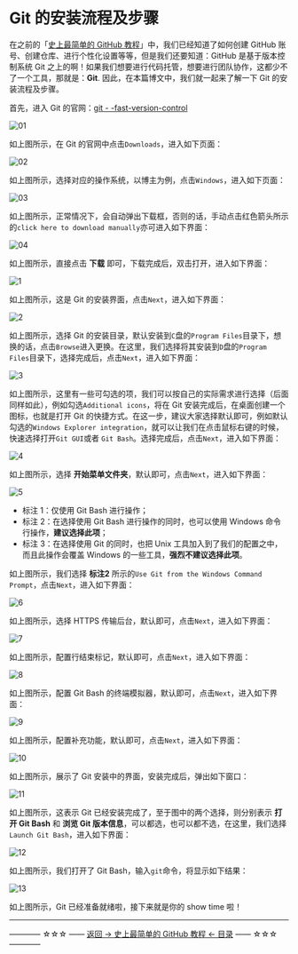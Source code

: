 # Git 的安装流程及步骤

在之前的「[史上最简单的 GitHub 教程](https://github.com/guobinhit/cg-blog/blob/master/articles/github/GITHUB_README.md)」中，我们已经知道了如何创建 GitHub 账号、创建仓库、进行个性化设置等等，但是我们还要知道：GitHub 是基于版本控制系统 Git 之上的啊！如果我们想要进行代码托管，想要进行团队协作，这都少不了一个工具，那就是：**Git**. 因此，在本篇博文中，我们就一起来了解一下 Git 的安装流程及步骤。

首先，进入 Git 的官网：[git - -fast-version-control](https://git-scm.com/)

![01](http://img.blog.csdn.net/20170402123907724)

如上图所示，在 Git 的官网中点击`Downloads`，进入如下页面：

![02](http://img.blog.csdn.net/20170402124044570)

如上图所示，选择对应的操作系统，以博主为例，点击`Windows`，进入如下页面：

![03](http://img.blog.csdn.net/20170402124223952)

如上图所示，正常情况下，会自动弹出下载框，否则的话，手动点击红色箭头所示的`click here to download manually`亦可进入如下界面：

![04](http://img.blog.csdn.net/20170402124648235)

如上图所示，直接点击 **下载** 即可，下载完成后，双击打开，进入如下界面：

![1](http://img.blog.csdn.net/20170402124837721)

如上图所示，这是 Git 的安装界面，点击`Next`，进入如下界面：

![2](http://img.blog.csdn.net/20170402124958443)

如上图所示，选择 Git 的安装目录，默认安装到`C`盘的`Program Files`目录下，想换的话，点击`Browse`进入更换。在这里，我们选择将其安装到`D`盘的`Program Files`目录下，选择完成后，点击`Next`，进入如下界面：

![3](http://img.blog.csdn.net/20170402125402573)

如上图所示，这里有一些可勾选的项，我们可以按自己的实际需求进行选择（后面同样如此），例如勾选`Additional icons`，将在 Git 安装完成后，在桌面创建一个图标，也就是打开 Git 的快捷方式。在这一步，建议大家选择默认即可，例如默认勾选的`Windows Explorer integration`，就可以让我们在点击鼠标右键的时候，快速选择打开`Git GUI`或者 `Git Bash`。选择完成后，点击`Next`，进入如下界面：

![4](http://img.blog.csdn.net/20170402130230056)

如上图所示，选择 **开始菜单文件夹**，默认即可，点击`Next`，进入如下界面：

![5](http://img.blog.csdn.net/20170402130439854)

 - 标注 1：仅使用 Git Bash 进行操作；
 - 标注 2：在选择使用 Git Bash 进行操作的同时，也可以使用 Windows 命令行操作，**建议选择此项**；
 - 标注 3：在选择使用 Git 的同时，也把 Unix 工具加入到了我们的配置之中，而且此操作会覆盖 Windows 的一些工具，**强烈不建议选择此项**。

如上图所示，我们选择 **标注2** 所示的`Use Git from the Windows Command Prompt`，点击`Next`，进入如下界面：

![6](http://img.blog.csdn.net/20170402131232076)

如上图所示，选择 HTTPS 传输后台，默认即可，点击`Next`，进入如下界面：

![7](http://img.blog.csdn.net/20170402131453358)

如上图所示，配置行结束标记，默认即可，点击`Next`，进入如下界面：

![8](http://img.blog.csdn.net/20170402131902511)

如上图所示，配置 Git Bash 的终端模拟器，默认即可，点击`Next`，进入如下界面：

![9](http://img.blog.csdn.net/20170402132129670)

如上图所示，配置补充功能，默认即可，点击`Next`，进入如下界面：

![10](http://img.blog.csdn.net/20170402132311002)

如上图所示，展示了 Git 安装中的界面，安装完成后，弹出如下窗口：

![11](http://img.blog.csdn.net/20170402132430644)

如上图所示，这表示 Git 已经安装完成了，至于图中的两个选择，则分别表示 **打开 Git Bash** 和 **浏览 Git 版本信息**，可以都选，也可以都不选，在这里，我们选择`Launch Git Bash`，进入如下界面：

![12](http://img.blog.csdn.net/20170402132814117)

如上图所示，我们打开了 Git Bash，输入`git`命令，将显示如下结果：

![13](http://img.blog.csdn.net/20170402132957725)

如上图所示，Git 已经准备就绪啦，接下来就是你的 show time 啦！



----------
———— ☆☆☆ —— [返回 -> 史上最简单的 GitHub 教程 <- 目录](https://github.com/guobinhit/cg-blog/blob/master/articles/github/README.md) —— ☆☆☆ ————

 
